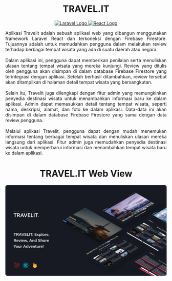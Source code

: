 <div align="center">
  
# TRAVEL.IT

<p align="center">
  <a href="https://laravel.com" target="_blank">
    <img src="https://raw.githubusercontent.com/laravel/art/master/logo-lockup/5%20SVG/2%20CMYK/1%20Full%20Color/laravel-logolockup-cmyk-red.svg" width="400" alt="Laravel Logo">
  </a>
  <a href="https://reactjs.org" target="_blank">
    <img src="https://upload.wikimedia.org/wikipedia/commons/thumb/a/a7/React-icon.svg/1280px-React-icon.svg.png" width="100" alt="React Logo">
  </a>
</p>

</div>

<div align="justify">
Aplikasi Travelit adalah sebuah aplikasi web yang dibangun menggunakan framework Laravel React dan terkoneksi dengan Firebase Firestore. Tujuannya adalah untuk memudahkan pengguna dalam melakukan review terhadap berbagai tempat wisata yang ada di suatu daerah atau negara.
<br><br>
Dalam aplikasi ini, pengguna dapat memberikan penilaian serta menuliskan ulasan tentang tempat wisata yang mereka kunjungi. Review yang ditulis oleh pengguna akan disimpan di dalam database Firebase Firestore yang terintegrasi dengan aplikasi. Setelah berhasil ditambahkan, review tersebut akan ditampilkan di halaman detail tempat wisata yang bersangkutan.
<br><br>
Selain itu, Travelit juga dilengkapi dengan fitur admin yang memungkinkan penyedia destinasi wisata untuk menambahkan informasi baru ke dalam aplikasi. Admin dapat memasukkan detail tentang tempat wisata, seperti nama, deskripsi, alamat, dan foto ke dalam aplikasi. Data-data ini akan disimpan di dalam database Firebase Firestore yang sama dengan data review pengguna.
<br><br>
Melalui aplikasi Travelit, pengguna dapat dengan mudah menemukan informasi tentang berbagai tempat wisata dan menuliskan ulasan mereka langsung dari aplikasi. Fitur admin juga memudahkan penyedia destinasi wisata untuk memperbarui informasi dan menambahkan tempat wisata baru ke dalam aplikasi.
</div>

<div align="center">
  
# TRAVEL.IT Web View
<img src="mockups.png" />
